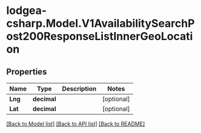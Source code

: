 
# lodgea-csharp.Model.V1AvailabilitySearchPost200ResponseListInnerGeoLocation

## Properties

Name | Type | Description | Notes
------------ | ------------- | ------------- | -------------
**Lng** | **decimal** |  | [optional] 
**Lat** | **decimal** |  | [optional] 

[[Back to Model list]](../README.md#documentation-for-models)
[[Back to API list]](../README.md#documentation-for-api-endpoints)
[[Back to README]](../README.md)

